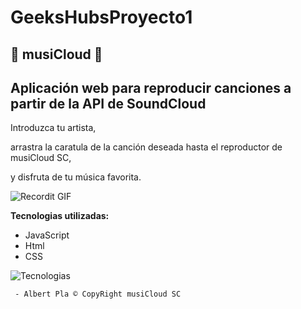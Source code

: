 # GeeksHubsProyecto1
## &#127925;  musiCloud &#127925; 
## Aplicación web para reproducir canciones a partir de la API de SoundCloud


>

Introduzca tu artista,

arrastra la caratula de la canción deseada hasta el reproductor de musiCloud SC,

y disfruta de tu música favorita.


![Recordit GIF](http://GeeksHubsProyecto/musiCloud.gif)



**Tecnologias utilizadas:**

- JavaScript
- Html
- CSS

<img src="https://GeeksHubsProyecto/tecnologias.jpg" title="tecnologias" alt="Tecnologias">

     - Albert Pla © CopyRight musiCloud SC

